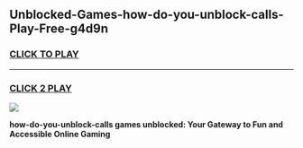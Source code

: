 
## Unblocked-Games-how-do-you-unblock-calls-Play-Free-g4d9n
<h3>
<a href="https://premium76.site?title=how-do-you-unblock-calls&ref=20M">CLICK TO PLAY</a></h3>
<hr>

<h3>
<a href="https://premium76.site?title=how-do-you-unblock-calls&ref=20M">CLICK 2 PLAY</a>
  
</h3>

<a href="https://premium76.site?title=how-do-you-unblock-calls&ref=19M"><img src="https://clearcache.store/games.png"></a>


**how-do-you-unblock-calls games unblocked: Your Gateway to Fun and Accessible Online Gaming**

